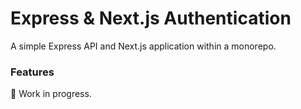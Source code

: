 # Express & Next.js Authentication

A simple Express API and Next.js application within a monorepo.

### Features


🚧 Work in progress.
